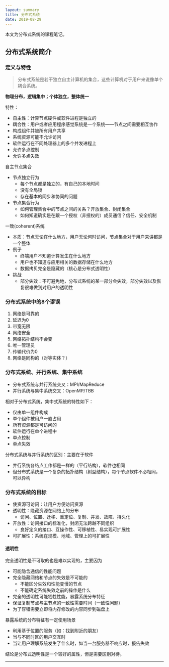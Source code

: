 ```yaml
---
layout: summary
title: 分布式系统
date: 2019-08-29
---
```


本文为分布式系统的课程笔记。

<!--more-->

## 分布式系统简介
### 定义与特性
> 分布式系统是若干独立自主计算机的集合，这些计算机对于用户来说像单个耦合系统。

**物理分布，逻辑集中；个体独立，整体统一**

特性：
* 自主性：计算节点硬件或软件进程是独立的
* 耦合性：用户或者应用程序感觉系统是一个系统——节点之间需要相互协作
* 构成组件并被所有用户共享
* 系统资源可能不允许访问
* 软件运行在不同处理器上的多个并发进程上
* 允许多点控制
* 允许多点失效

自主节点集合
* 节点独立行为
	- 每个节点都是独立的，有自己的本地时间
	- 没有全局锁
	- 存在基本的同步和协同的问题
* 节点集合行为
	- 如何管理集合中的节点之间的关系？开放集合、封闭集合
	- 如何知道确实是在跟一个授权（非授权的）成员通信？信任、安全机制

一致(coherent)系统
* 本质：节点无论在什么地方，用户无论何时访问，节点集合对于用户来讲都是一个整体
* 例子
	- 终端用户不知道计算发生在什么地方
	- 用户也不知道与应用相关的数据存储在什么地方
	- 数据拷贝完全是隐藏的（核心是分布式透明性）
* 挑战
	- 部分失效：不可避免地，分布式系统的某一部分会失效，部分失效以及恢复很难做到对用户的透明性

### 分布式系统中的8个谬误
1. 网络是可靠的
2. 延迟为0
3. 带宽无限
4. 网络安全
5. 网络拓扑结构不会变
6. 唯一管理员
7. 传输代价为0
8. 网络是同构的（对等实体？）

### 分布式系统、并行系统、集中系统
* 分布式系统与并行系统交叉：MPI/MapReduce
* 并行系统与集中系统交叉：OpenMP/TBB

相对于分布式系统，集中式系统的特性如下：
* 仅由单一组件构成
* 单个组件被用户一直占用
* 所有资源都是可访问的
* 软件运行在单个进程中
* 单点控制
* 单点失效

分布式系统与并行系统的区别：主要在于软件
* 并行系统各结点工作都是一样的（平行结构），软件也相同
* 但分布式系统是一个复杂的拓扑结构（树型结构），每个节点软件不必相同，可以异构

### 分布式系统的目标
* 使资源可访问：让用户方便访问资源
* 透明性：隐藏资源在网络上的分布
	- 访问、位置、迁移、重定位、复制、并发、故障、持久化
* 开放性：访问接口的标准化，封闭无法跨越不同组织
	- 良好定义的接口、互操作性、可移植性、易实现可扩展性
* 可扩展性：系统在规模、地域、管理上的可扩展性

#### 透明性
完全透明性是不可取的也是难以实现的，主要因为
* 可能隐含通信的性能问题
* 完全隐藏网络和节点的失效是不可能的
	- 不能区分失效和性能变慢的节点
	- 不能确定系统失效之前的操作是什么
* 完全的透明性可能牺牲性能，暴露系统分布特征
* 保证复制节点与主节点的一致性需要时间（一致性问题）
* 为了容错需要立即将内存修改的内容同步到磁盘上

暴露系统的分布特征有一定使用场景
* 利用基于位置的服务（如：找到附近的朋友）
* 当与不同时区的用户交互时
* 当让用户理解系统发生了什么时，如当一台服务器不响应时，报告失效

结论是分布式透明性是一个较好的属性，但是需要区别对待。

------------------